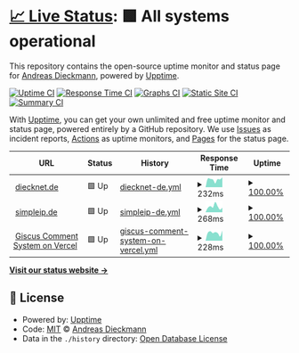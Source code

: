 # [📈 Live Status](https://diecknet.github.io/status): <!--live status--> **🟩 All systems operational**

This repository contains the open-source uptime monitor and status page for [Andreas Dieckmann](https://diecknet.de), powered by [Upptime](https://github.com/upptime/upptime).

[![Uptime CI](https://github.com/diecknet/status/workflows/Uptime%20CI/badge.svg)](https://github.com/diecknet/status/actions?query=workflow%3A%22Uptime+CI%22)
[![Response Time CI](https://github.com/diecknet/status/workflows/Response%20Time%20CI/badge.svg)](https://github.com/diecknet/status/actions?query=workflow%3A%22Response+Time+CI%22)
[![Graphs CI](https://github.com/diecknet/status/workflows/Graphs%20CI/badge.svg)](https://github.com/diecknet/status/actions?query=workflow%3A%22Graphs+CI%22)
[![Static Site CI](https://github.com/diecknet/status/workflows/Static%20Site%20CI/badge.svg)](https://github.com/diecknet/status/actions?query=workflow%3A%22Static+Site+CI%22)
[![Summary CI](https://github.com/diecknet/status/workflows/Summary%20CI/badge.svg)](https://github.com/diecknet/status/actions?query=workflow%3A%22Summary+CI%22)

With [Upptime](https://upptime.js.org), you can get your own unlimited and free uptime monitor and status page, powered entirely by a GitHub repository. We use [Issues](https://github.com/diecknet/status/issues) as incident reports, [Actions](https://github.com/diecknet/status/actions) as uptime monitors, and [Pages](https://diecknet.github.io/status) for the status page.

<!--start: status pages-->
<!-- This summary is generated by Upptime (https://github.com/upptime/upptime) -->
<!-- Do not edit this manually, your changes will be overwritten -->
<!-- prettier-ignore -->
| URL | Status | History | Response Time | Uptime |
| --- | ------ | ------- | ------------- | ------ |
| <img alt="" src="https://icons.duckduckgo.com/ip3/diecknet.de.ico" height="13"> [diecknet.de](https://diecknet.de) | 🟩 Up | [diecknet-de.yml](https://github.com/diecknet/status/commits/HEAD/history/diecknet-de.yml) | <details><summary><img alt="Response time graph" src="./graphs/diecknet-de/response-time-week.png" height="20"> 232ms</summary><br><a href="https://diecknet.github.io/status/history/diecknet-de"><img alt="Response time 219" src="https://img.shields.io/endpoint?url=https%3A%2F%2Fraw.githubusercontent.com%2Fdiecknet%2Fstatus%2FHEAD%2Fapi%2Fdiecknet-de%2Fresponse-time.json"></a><br><a href="https://diecknet.github.io/status/history/diecknet-de"><img alt="24-hour response time 322" src="https://img.shields.io/endpoint?url=https%3A%2F%2Fraw.githubusercontent.com%2Fdiecknet%2Fstatus%2FHEAD%2Fapi%2Fdiecknet-de%2Fresponse-time-day.json"></a><br><a href="https://diecknet.github.io/status/history/diecknet-de"><img alt="7-day response time 232" src="https://img.shields.io/endpoint?url=https%3A%2F%2Fraw.githubusercontent.com%2Fdiecknet%2Fstatus%2FHEAD%2Fapi%2Fdiecknet-de%2Fresponse-time-week.json"></a><br><a href="https://diecknet.github.io/status/history/diecknet-de"><img alt="30-day response time 243" src="https://img.shields.io/endpoint?url=https%3A%2F%2Fraw.githubusercontent.com%2Fdiecknet%2Fstatus%2FHEAD%2Fapi%2Fdiecknet-de%2Fresponse-time-month.json"></a><br><a href="https://diecknet.github.io/status/history/diecknet-de"><img alt="1-year response time 219" src="https://img.shields.io/endpoint?url=https%3A%2F%2Fraw.githubusercontent.com%2Fdiecknet%2Fstatus%2FHEAD%2Fapi%2Fdiecknet-de%2Fresponse-time-year.json"></a></details> | <details><summary><a href="https://diecknet.github.io/status/history/diecknet-de">100.00%</a></summary><a href="https://diecknet.github.io/status/history/diecknet-de"><img alt="All-time uptime 100.00%" src="https://img.shields.io/endpoint?url=https%3A%2F%2Fraw.githubusercontent.com%2Fdiecknet%2Fstatus%2FHEAD%2Fapi%2Fdiecknet-de%2Fuptime.json"></a><br><a href="https://diecknet.github.io/status/history/diecknet-de"><img alt="24-hour uptime 100.00%" src="https://img.shields.io/endpoint?url=https%3A%2F%2Fraw.githubusercontent.com%2Fdiecknet%2Fstatus%2FHEAD%2Fapi%2Fdiecknet-de%2Fuptime-day.json"></a><br><a href="https://diecknet.github.io/status/history/diecknet-de"><img alt="7-day uptime 100.00%" src="https://img.shields.io/endpoint?url=https%3A%2F%2Fraw.githubusercontent.com%2Fdiecknet%2Fstatus%2FHEAD%2Fapi%2Fdiecknet-de%2Fuptime-week.json"></a><br><a href="https://diecknet.github.io/status/history/diecknet-de"><img alt="30-day uptime 100.00%" src="https://img.shields.io/endpoint?url=https%3A%2F%2Fraw.githubusercontent.com%2Fdiecknet%2Fstatus%2FHEAD%2Fapi%2Fdiecknet-de%2Fuptime-month.json"></a><br><a href="https://diecknet.github.io/status/history/diecknet-de"><img alt="1-year uptime 100.00%" src="https://img.shields.io/endpoint?url=https%3A%2F%2Fraw.githubusercontent.com%2Fdiecknet%2Fstatus%2FHEAD%2Fapi%2Fdiecknet-de%2Fuptime-year.json"></a></details>
| <img alt="" src="https://icons.duckduckgo.com/ip3/simpleip.de.ico" height="13"> [simpleip.de](https://simpleip.de) | 🟩 Up | [simpleip-de.yml](https://github.com/diecknet/status/commits/HEAD/history/simpleip-de.yml) | <details><summary><img alt="Response time graph" src="./graphs/simpleip-de/response-time-week.png" height="20"> 268ms</summary><br><a href="https://diecknet.github.io/status/history/simpleip-de"><img alt="Response time 278" src="https://img.shields.io/endpoint?url=https%3A%2F%2Fraw.githubusercontent.com%2Fdiecknet%2Fstatus%2FHEAD%2Fapi%2Fsimpleip-de%2Fresponse-time.json"></a><br><a href="https://diecknet.github.io/status/history/simpleip-de"><img alt="24-hour response time 241" src="https://img.shields.io/endpoint?url=https%3A%2F%2Fraw.githubusercontent.com%2Fdiecknet%2Fstatus%2FHEAD%2Fapi%2Fsimpleip-de%2Fresponse-time-day.json"></a><br><a href="https://diecknet.github.io/status/history/simpleip-de"><img alt="7-day response time 268" src="https://img.shields.io/endpoint?url=https%3A%2F%2Fraw.githubusercontent.com%2Fdiecknet%2Fstatus%2FHEAD%2Fapi%2Fsimpleip-de%2Fresponse-time-week.json"></a><br><a href="https://diecknet.github.io/status/history/simpleip-de"><img alt="30-day response time 280" src="https://img.shields.io/endpoint?url=https%3A%2F%2Fraw.githubusercontent.com%2Fdiecknet%2Fstatus%2FHEAD%2Fapi%2Fsimpleip-de%2Fresponse-time-month.json"></a><br><a href="https://diecknet.github.io/status/history/simpleip-de"><img alt="1-year response time 278" src="https://img.shields.io/endpoint?url=https%3A%2F%2Fraw.githubusercontent.com%2Fdiecknet%2Fstatus%2FHEAD%2Fapi%2Fsimpleip-de%2Fresponse-time-year.json"></a></details> | <details><summary><a href="https://diecknet.github.io/status/history/simpleip-de">100.00%</a></summary><a href="https://diecknet.github.io/status/history/simpleip-de"><img alt="All-time uptime 100.00%" src="https://img.shields.io/endpoint?url=https%3A%2F%2Fraw.githubusercontent.com%2Fdiecknet%2Fstatus%2FHEAD%2Fapi%2Fsimpleip-de%2Fuptime.json"></a><br><a href="https://diecknet.github.io/status/history/simpleip-de"><img alt="24-hour uptime 100.00%" src="https://img.shields.io/endpoint?url=https%3A%2F%2Fraw.githubusercontent.com%2Fdiecknet%2Fstatus%2FHEAD%2Fapi%2Fsimpleip-de%2Fuptime-day.json"></a><br><a href="https://diecknet.github.io/status/history/simpleip-de"><img alt="7-day uptime 100.00%" src="https://img.shields.io/endpoint?url=https%3A%2F%2Fraw.githubusercontent.com%2Fdiecknet%2Fstatus%2FHEAD%2Fapi%2Fsimpleip-de%2Fuptime-week.json"></a><br><a href="https://diecknet.github.io/status/history/simpleip-de"><img alt="30-day uptime 100.00%" src="https://img.shields.io/endpoint?url=https%3A%2F%2Fraw.githubusercontent.com%2Fdiecknet%2Fstatus%2FHEAD%2Fapi%2Fsimpleip-de%2Fuptime-month.json"></a><br><a href="https://diecknet.github.io/status/history/simpleip-de"><img alt="1-year uptime 100.00%" src="https://img.shields.io/endpoint?url=https%3A%2F%2Fraw.githubusercontent.com%2Fdiecknet%2Fstatus%2FHEAD%2Fapi%2Fsimpleip-de%2Fuptime-year.json"></a></details>
| <img alt="" src="https://icons.duckduckgo.com/ip3/giscus.diecknet.de.ico" height="13"> [Giscus Comment System on Vercel](https://giscus.diecknet.de) | 🟩 Up | [giscus-comment-system-on-vercel.yml](https://github.com/diecknet/status/commits/HEAD/history/giscus-comment-system-on-vercel.yml) | <details><summary><img alt="Response time graph" src="./graphs/giscus-comment-system-on-vercel/response-time-week.png" height="20"> 228ms</summary><br><a href="https://diecknet.github.io/status/history/giscus-comment-system-on-vercel"><img alt="Response time 221" src="https://img.shields.io/endpoint?url=https%3A%2F%2Fraw.githubusercontent.com%2Fdiecknet%2Fstatus%2FHEAD%2Fapi%2Fgiscus-comment-system-on-vercel%2Fresponse-time.json"></a><br><a href="https://diecknet.github.io/status/history/giscus-comment-system-on-vercel"><img alt="24-hour response time 234" src="https://img.shields.io/endpoint?url=https%3A%2F%2Fraw.githubusercontent.com%2Fdiecknet%2Fstatus%2FHEAD%2Fapi%2Fgiscus-comment-system-on-vercel%2Fresponse-time-day.json"></a><br><a href="https://diecknet.github.io/status/history/giscus-comment-system-on-vercel"><img alt="7-day response time 228" src="https://img.shields.io/endpoint?url=https%3A%2F%2Fraw.githubusercontent.com%2Fdiecknet%2Fstatus%2FHEAD%2Fapi%2Fgiscus-comment-system-on-vercel%2Fresponse-time-week.json"></a><br><a href="https://diecknet.github.io/status/history/giscus-comment-system-on-vercel"><img alt="30-day response time 189" src="https://img.shields.io/endpoint?url=https%3A%2F%2Fraw.githubusercontent.com%2Fdiecknet%2Fstatus%2FHEAD%2Fapi%2Fgiscus-comment-system-on-vercel%2Fresponse-time-month.json"></a><br><a href="https://diecknet.github.io/status/history/giscus-comment-system-on-vercel"><img alt="1-year response time 221" src="https://img.shields.io/endpoint?url=https%3A%2F%2Fraw.githubusercontent.com%2Fdiecknet%2Fstatus%2FHEAD%2Fapi%2Fgiscus-comment-system-on-vercel%2Fresponse-time-year.json"></a></details> | <details><summary><a href="https://diecknet.github.io/status/history/giscus-comment-system-on-vercel">100.00%</a></summary><a href="https://diecknet.github.io/status/history/giscus-comment-system-on-vercel"><img alt="All-time uptime 100.00%" src="https://img.shields.io/endpoint?url=https%3A%2F%2Fraw.githubusercontent.com%2Fdiecknet%2Fstatus%2FHEAD%2Fapi%2Fgiscus-comment-system-on-vercel%2Fuptime.json"></a><br><a href="https://diecknet.github.io/status/history/giscus-comment-system-on-vercel"><img alt="24-hour uptime 100.00%" src="https://img.shields.io/endpoint?url=https%3A%2F%2Fraw.githubusercontent.com%2Fdiecknet%2Fstatus%2FHEAD%2Fapi%2Fgiscus-comment-system-on-vercel%2Fuptime-day.json"></a><br><a href="https://diecknet.github.io/status/history/giscus-comment-system-on-vercel"><img alt="7-day uptime 100.00%" src="https://img.shields.io/endpoint?url=https%3A%2F%2Fraw.githubusercontent.com%2Fdiecknet%2Fstatus%2FHEAD%2Fapi%2Fgiscus-comment-system-on-vercel%2Fuptime-week.json"></a><br><a href="https://diecknet.github.io/status/history/giscus-comment-system-on-vercel"><img alt="30-day uptime 100.00%" src="https://img.shields.io/endpoint?url=https%3A%2F%2Fraw.githubusercontent.com%2Fdiecknet%2Fstatus%2FHEAD%2Fapi%2Fgiscus-comment-system-on-vercel%2Fuptime-month.json"></a><br><a href="https://diecknet.github.io/status/history/giscus-comment-system-on-vercel"><img alt="1-year uptime 100.00%" src="https://img.shields.io/endpoint?url=https%3A%2F%2Fraw.githubusercontent.com%2Fdiecknet%2Fstatus%2FHEAD%2Fapi%2Fgiscus-comment-system-on-vercel%2Fuptime-year.json"></a></details>

<!--end: status pages-->

[**Visit our status website →**](https://diecknet.github.io/status)

## 📄 License

- Powered by: [Upptime](https://github.com/upptime/upptime)
- Code: [MIT](./LICENSE) © [Andreas Dieckmann](https://diecknet.de)
- Data in the `./history` directory: [Open Database License](https://opendatacommons.org/licenses/odbl/1-0/)
